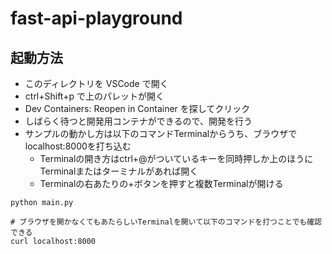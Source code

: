 # fast-api-playground
## 起動方法

- このディレクトリを VSCode で開く
- ctrl+Shift+p で上のパレットが開く
- Dev Containers: Reopen in Container を探してクリック
- しばらく待つと開発用コンテナができるので、開発を行う
- サンプルの動かし方は以下のコマンドTerminalからうち、ブラウザでlocalhost:8000を打ち込む
    - Terminalの開き方はctrl+@がついているキーを同時押しか上のほうにTerminalまたはターミナルがあれば開く
    - Terminalの右あたりの+ボタンを押すと複数Terminalが開ける

```
python main.py

# ブラウザを開かなくてもあたらしいTerminalを開いて以下のコマンドを打つことでも確認できる
curl localhost:8000
```
